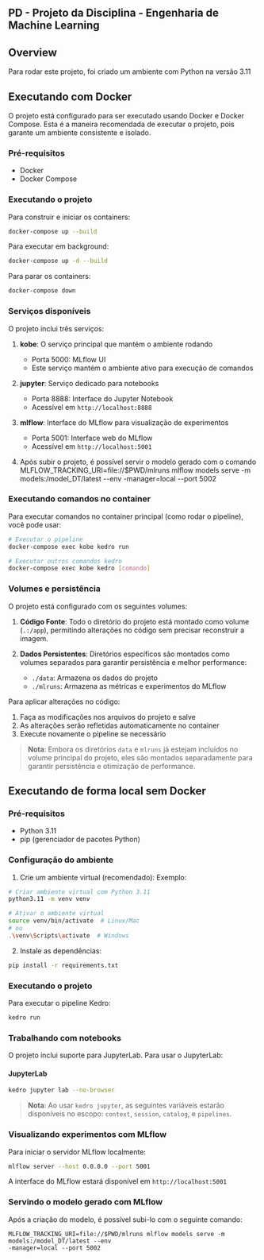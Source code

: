 
## PD - Projeto da Disciplina - Engenharia de Machine Learning

## Overview

Para rodar este projeto, foi criado um ambiente com Python na versão 3.11

## Executando com Docker

O projeto está configurado para ser executado usando Docker e Docker Compose. Esta é a maneira recomendada de executar o projeto, pois garante um ambiente consistente e isolado.

### Pré-requisitos

- Docker
- Docker Compose

### Executando o projeto

Para construir e iniciar os containers:

```bash
docker-compose up --build
```

Para executar em background:

```bash
docker-compose up -d --build
```

Para parar os containers:

```bash
docker-compose down
```

### Serviços disponíveis

O projeto inclui três serviços:

1. **kobe**: O serviço principal que mantém o ambiente rodando
   - Porta 5000: MLflow UI
   - Este serviço mantém o ambiente ativo para execução de comandos

2. **jupyter**: Serviço dedicado para notebooks
   - Porta 8888: Interface do Jupyter Notebook
   - Acessível em `http://localhost:8888`

3. **mlflow**: Interface do MLflow para visualização de experimentos
   - Porta 5001: Interface web do MLflow
   - Acessível em `http://localhost:5001`

4. Após subir o projeto, é possível servir o modelo gerado com o comando MLFLOW_TRACKING_URI=file://$PWD/mlruns mlflow models serve -m models:/model_DT/latest --env
-manager=local --port 5002

### Executando comandos no container

Para executar comandos no container principal (como rodar o pipeline), você pode usar:

```bash
# Executar o pipeline
docker-compose exec kobe kedro run

# Executar outros comandos kedro
docker-compose exec kobe kedro [comando]
```

### Volumes e persistência

O projeto está configurado com os seguintes volumes:

1. **Código Fonte**: Todo o diretório do projeto está montado como volume (`.:/app`), permitindo alterações no código sem precisar reconstruir a imagem.

2. **Dados Persistentes**: Diretórios específicos são montados como volumes separados para garantir persistência e melhor performance:
   - `./data`: Armazena os dados do projeto
   - `./mlruns`: Armazena as métricas e experimentos do MLflow

Para aplicar alterações no código:
1. Faça as modificações nos arquivos do projeto e salve
2. As alterações serão refletidas automaticamente no container
3. Execute novamente o pipeline se necessário

> **Nota**: Embora os diretórios `data` e `mlruns` já estejam incluídos no volume principal do projeto, eles são montados separadamente para garantir persistência e otimização de performance.

## Executando de forma local sem Docker

### Pré-requisitos

- Python 3.11
- pip (gerenciador de pacotes Python)

### Configuração do ambiente

1. Crie um ambiente virtual (recomendado):
Exemplo:
```bash
# Criar ambiente virtual com Python 3.11
python3.11 -m venv venv

# Ativar o ambiente virtual
source venv/bin/activate  # Linux/Mac
# ou
.\venv\Scripts\activate  # Windows
```

2. Instale as dependências:

```bash
pip install -r requirements.txt
```

### Executando o projeto

Para executar o pipeline Kedro:

```bash
kedro run
```

### Trabalhando com notebooks

O projeto inclui suporte para JupyterLab. Para usar o JupyterLab:

#### JupyterLab
```bash
kedro jupyter lab --no-browser
```



> **Nota**: Ao usar `kedro jupyter`, as seguintes variáveis estarão disponíveis no escopo: `context`, `session`, `catalog`, e `pipelines`.

### Visualizando experimentos com MLflow

Para iniciar o servidor MLflow localmente:

```bash
mlflow server --host 0.0.0.0 --port 5001
```

A interface do MLflow estará disponível em `http://localhost:5001`

### Servindo o modelo gerado com MLflow

Após a criação do modelo, é possível subi-lo com o seguinte comando:

```
MLFLOW_TRACKING_URI=file://$PWD/mlruns mlflow models serve -m models:/model_DT/latest --env
-manager=local --port 5002
```



